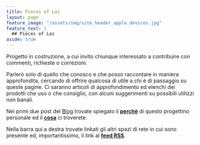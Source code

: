 ```yaml
---
title: Pieces of Laz
layout: page
feature_image: "/assets/img/site_header_apple_devices.jpg"
feature_text: |
  ## Pieces of Laz
aside: true
---
```


Progetto in costruzione, a cui invito chiunque interessato a contribuire con commenti, richieste o correzioni.

Parlerò solo di quello che conosco e che posso raccontare in maniera approfondita, cercando di offrire qualcosa di utile a chi è di passaggio su queste pagine.
Ci saranno articoli di approfondimento ed elenchi dei prodotti che uso o che consiglio, con alcuni suggerimenti su possibili utilizzi non banali.

Nei primi due post del [Blog](/blog) trovate spiegato il **[perchè](/blog/2019/01/23/blog-perche)** di questo progettino personale ed il **[cosa](/blog/2019/02/02/blog-cosa)** ci troverete.

Nella barra qui a destra trovate linkati gli altri spazi di rete in cui sono presente ed, importantissimo, il link al **[feed RSS](/feed.xml)**.
